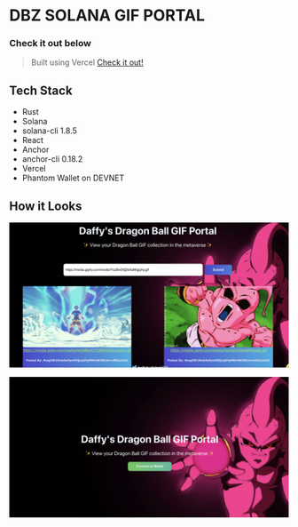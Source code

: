 # DBZ SOLANA GIF PORTAL


### Check it out below
 > Built using Vercel [Check it out!](https://dbzportalgifssolana-afzaanhakim.vercel.app)

## Tech Stack
- Rust
- Solana
- solana-cli 1.8.5
- React
- Anchor
- anchor-cli 0.18.2
- Vercel
- Phantom Wallet on DEVNET


## How it Looks
![Connected Wallet](https://github.com/afzaanhakim/solana_gif_portal/blob/main/assets/cropped2.png?raw=true)


![Connect Your Wallet](https://github.com/afzaanhakim/solana_gif_portal/blob/main/assets/cropped.png?raw=true)




